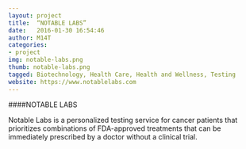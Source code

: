 ```yaml
---
layout: project
title:  “NOTABLE LABS”
date:   2016-01-30 16:54:46
author: M14T
categories:
- project
img: notable-labs.png
thumb: notable-labs.png
tagged: Biotechnology, Health Care, Health and Wellness, Testing
website: https://www.notablelabs.com
---
```

####NOTABLE LABS

Notable Labs is a personalized testing service for cancer patients that prioritizes combinations of FDA-approved treatments that can be immediately prescribed by a doctor without a clinical trial.